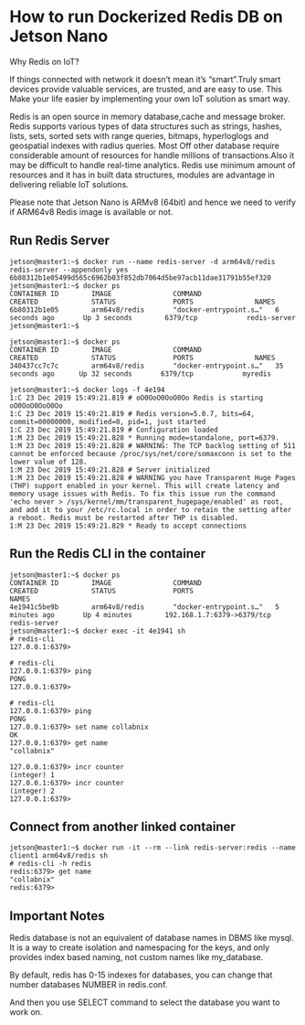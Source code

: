 # How to run Dockerized Redis DB on  Jetson Nano

Why Redis on IoT?

If things connected with network it doesn’t mean it’s “smart”.Truly smart devices provide valuable services, are trusted, and are easy to use. This Make your life easier by implementing your own IoT solution as smart way.

Redis is an open source in memory database,cache and message broker. Redis supports various types of data structures such as strings, hashes, lists, sets, sorted sets with range queries, bitmaps, hyperloglogs and geospatial indexes with radius queries.
Most Off other database require considerable amount of resources for handle millions of transactions.Also it may be difficult to handle real-time analytics.
Redis use minimum amount of resources and it has in built data structures, modules are advantage in delivering reliable IoT solutions.

Please note that Jetson Nano is ARMv8 (64bit) and hence we need to verify if ARM64v8 Redis image is available or not.


## Run Redis Server

```
jetson@master1:~$ docker run --name redis-server -d arm64v8/redis redis-server --appendonly yes
6b80312b1e05499d565c6962b03f852db7064d5be97acb11dae31791b55ef320
jetson@master1:~$ docker ps
CONTAINER ID        IMAGE               COMMAND                  CREATED             STATUS              PORTS               NAMES
6b80312b1e05        arm64v8/redis       "docker-entrypoint.s…"   6 seconds ago       Up 3 seconds        6379/tcp            redis-server
jetson@master1:~$

```

```
jetson@master1:~$ docker ps
CONTAINER ID        IMAGE               COMMAND                  CREATED             STATUS              PORTS               NAMES
340437cc7c7c        arm64v8/redis       "docker-entrypoint.s…"   35 seconds ago      Up 32 seconds       6379/tcp            myredis
```

```
jetson@master1:~$ docker logs -f 4e194
1:C 23 Dec 2019 15:49:21.819 # oO0OoO0OoO0Oo Redis is starting oO0OoO0OoO0Oo
1:C 23 Dec 2019 15:49:21.819 # Redis version=5.0.7, bits=64, commit=00000000, modified=0, pid=1, just started
1:C 23 Dec 2019 15:49:21.819 # Configuration loaded
1:M 23 Dec 2019 15:49:21.828 * Running mode=standalone, port=6379.
1:M 23 Dec 2019 15:49:21.828 # WARNING: The TCP backlog setting of 511 cannot be enforced because /proc/sys/net/core/somaxconn is set to the lower value of 128.
1:M 23 Dec 2019 15:49:21.828 # Server initialized
1:M 23 Dec 2019 15:49:21.828 # WARNING you have Transparent Huge Pages (THP) support enabled in your kernel. This will create latency and memory usage issues with Redis. To fix this issue run the command 'echo never > /sys/kernel/mm/transparent_hugepage/enabled' as root, and add it to your /etc/rc.local in order to retain the setting after a reboot. Redis must be restarted after THP is disabled.
1:M 23 Dec 2019 15:49:21.829 * Ready to accept connections

```

## Run the Redis CLI in the container

```
jetson@master1:~$ docker ps
CONTAINER ID        IMAGE               COMMAND                  CREATED             STATUS              PORTS                        NAMES
4e1941c5be9b        arm64v8/redis       "docker-entrypoint.s…"   5 minutes ago       Up 4 minutes        192.168.1.7:6379->6379/tcp   redis-server
jetson@master1:~$ docker exec -it 4e1941 sh
# redis-cli
127.0.0.1:6379>

```

```
# redis-cli
127.0.0.1:6379> ping
PONG
127.0.0.1:6379>
```
```
# redis-cli
127.0.0.1:6379> ping
PONG
127.0.0.1:6379> set name collabnix
OK
127.0.0.1:6379> get name
"collabnix"
```

```
127.0.0.1:6379> incr counter
(integer) 1
127.0.0.1:6379> incr counter
(integer) 2
127.0.0.1:6379>
```

## Connect from another linked container

```
jetson@master1:~$ docker run -it --rm --link redis-server:redis --name client1 arm64v8/redis sh
# redis-cli -h redis
redis:6379> get name
"collabnix"
redis:6379>
```

## Important Notes

Redis database is not an equivalent of database names in DBMS like mysql. It is a way to create isolation and namespacing for the keys, and only provides index based naming, not custom names like my_database.

By default, redis has 0-15 indexes for databases, you can change that number databases NUMBER in redis.conf.

And then you use SELECT command to select the database you want to work on.
